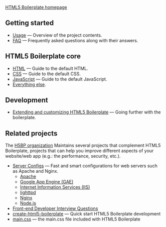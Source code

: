 [HTML5 Boilerplate homepage](https://html5boilerplate.com/)

## Getting started

* [Usage](usage.md) — Overview of the project contents.
* [FAQ](faq.md) — Frequently asked questions along with their answers.

## HTML5 Boilerplate core

* [HTML](html.md) — Guide to the default HTML.
* [CSS](css.md) — Guide to the default CSS.
* [JavaScript](js.md) — Guide to the default JavaScript.
* [Everything else](misc.md).

## Development

* [Extending and customizing HTML5 Boilerplate](extend.md) — Going further with
  the boilerplate.

## Related projects

The [H5BP organization](https://github.com/h5bp) Maintains several projects that
complement HTML5 Boilerplate, projects that can help you improve different
aspects of your website/web app (e.g.: the performance, security, etc.).

* [Server Configs](https://github.com/h5bp/server-configs) — Fast and smart
  configurations for web servers such as Apache and Nginx.
  * [Apache](https://github.com/h5bp/server-configs-apache)
  * [Google App Engine (GAE)](https://github.com/h5bp/server-configs-gae)
  * [Internet Information Services
    (IIS)](https://github.com/h5bp/server-configs-iis)
  * [lighttpd](https://github.com/h5bp/server-configs-lighttpd)
  * [Nginx](https://github.com/h5bp/server-configs-nginx)
  * [Node.js](https://github.com/h5bp/server-configs-node)
* [Front-end Developer Interview Questions](https://github.com/h5bp/Front-end-Developer-Interview-Questions)
* [create-html5-boilerplate](https://github.com/h5bp/create-html5-boilerplate) — Quick start HTML5 Boilerplate development
* [main.css](https://github.com/h5bp/main.css) — the main.css file included with HTML5 Boilerplate
